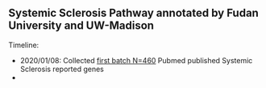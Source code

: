 ## Systemic Sclerosis Pathway annotated by Fudan University and UW-Madison

Timeline: 

* 2020/01/08: Collected [first batch N=460](460SSc.txt) Pubmed published Systemic Sclerosis reported genes
* 
